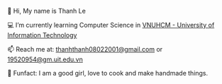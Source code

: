 👋 Hi, My name is Thanh Le

💻 I’m currently learning Computer Science in [VNUHCM - University of Information Technology](https://en.uit.edu.vn/overview-vnuhcm-university-information-technology)

<!-- 👨‍💻 I have basic knowledge in `Machine Learning` `Android App` -->

📫 Reach me at: thanhthanh08022001@gmail.com or 19520954@gm.uit.edu.vn

👻 Funfact: I am a good girl, love to cook and make handmade things.
